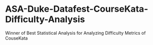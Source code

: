 # ASA-Duke-Datafest-CourseKata-Difficulty-Analysis
Winner of Best Statistical Analysis for Analyzing Difficulty Metrics of CouseKata
